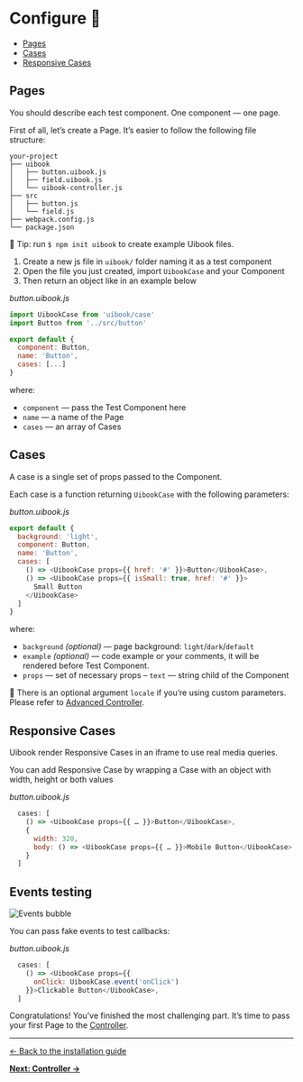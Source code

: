 # Configure :hatched_chick:

- [Pages](#pages)
- [Cases](#cases)
- [Responsive Cases](#responsive-cases)

## Pages

You should describe each test component. One component — one page.

First of all, let’s create a Page.
It’s easier to follow the following file structure:

```
your-project
├── uibook
│   ├── button.uibook.js
│   ├── field.uibook.js
│   └── uibook-controller.js
├── src
│   ├── button.js
│   └── field.js
├── webpack.config.js
└── package.json
```

:triangular_flag_on_post: Tip: run `$ npm init uibook`
to create example Uibook files.

1. Create a new js file in `uibook/` folder naming it as a test component
2. Open the file you just created, import `UibookCase` and your Component
3. Then return an object like in an example below

_button.uibook.js_
```js
import UibookCase from 'uibook/case'
import Button from '../src/button'

export default {
  component: Button,
  name: 'Button',
  cases: [...]
}
```

where:
- `component` — pass the Test Component here
- `name` — a name of the Page
- `cases` — an array of Cases

## Cases

A case is a single set of props passed to the Component.

Each case is a function returning `UibookCase` with the following parameters:

_button.uibook.js_
```js
export default {
  background: 'light',
  component: Button,
  name: 'Button',
  cases: [
    () => <UibookCase props={{ href: '#' }}>Button</UibookCase>,
    () => <UibookCase props={{ isSmall: true, href: '#' }}>
      Small Button
    </UibookCase>
  ]
}
```

where:
- `background` _(optional)_ — page background: `light`/`dark`/`default`
- `example` _(optional)_ — code example or your comments, it will be rendered
before Test Component.
- `props` — set of necessary props
– `text` — string child of the Component

:triangular_flag_on_post: There is an optional argument `locale` if you’re
using custom parameters. Please refer to
[Advanced Controller](controller.md#advanced-controller).

## Responsive Cases

Uibook render Responsive Cases in an iframe to use real media queries.

You can add Responsive Case by wrapping a Case with
an object with width, height or both values

_button.uibook.js_
```js
  cases: [
    () => <UibookCase props={{ … }}>Button</UibookCase>,
    {
      width: 320,
      body: () => <UibookCase props={{ … }}>Mobile Button</UibookCase>
    }
  ]
```

## Events testing

<img src="/docs/events.png" align="center" alt="Events bubble" >

You can pass fake events to test callbacks:

_button.uibook.js_
```js
  cases: [
    () => <UibookCase props={{
      onClick: UibookCase.event('onClick')
    }}>Clickable Button</UibookCase>,
  ]
```

Congratulations! You’ve finished the most challenging part.
It’s time to pass your first Page to the [Controller](controller.md).

---

[← Back to the installation guide](install.md)

**[Next: Controller →](controller.md)**
